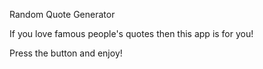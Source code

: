 Random Quote Generator

If you love famous people's quotes then this app is for you!

Press the button and enjoy!